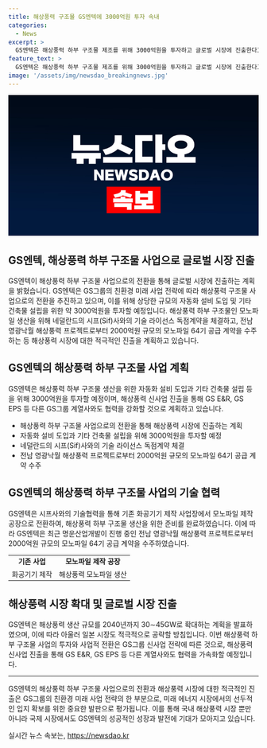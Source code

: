 ```yaml
---
title: 해상풍력 구조물 GS엔텍에 3000억원 투자 속내
categories:
  - News
excerpt: >
  GS엔텍은 해상풍력 하부 구조물 제조를 위해 3000억원을 투자하고 글로벌 시장에 진출한다고 발표했다. 친환경 미래 사업 전략을 통해 해상풍력 구조물 사업에 집중하며, 네덜란드의 시프사와 기술 라이선스 독점계약을 체결하여 생산을 시작했다. 이를 통해 해상풍력 시장에서의 활발한 활동을 펼치고, 일본 시장까지 공략할 계획이다. GS그룹은 친환경 신사업으로의 전환을 강조하며, 기타 계열사와의 협력을 모색하고 있다.
feature_text: >
  GS엔텍은 해상풍력 하부 구조물 제조를 위해 3000억원을 투자하고 글로벌 시장에 진출한다고 발표했다. 친환경 미래 사업 전략을 통해 해상풍력 구조물 사업에 집중하며, 네덜란드의 시프사와 기술 라이선스 독점계약을 체결하여 생산을 시작했다. 이를 통해 해상풍력 시장에서의 활발한 활동을 펼치고, 일본 시장까지 공략할 계획이다. GS그룹은 친환경 신사업으로의 전환을 강조하며, 기타 계열사와의 협력을 모색하고 있다.
image: '/assets/img/newsdao_breakingnews.jpg'
---
```


<p><img src="/assets/img/newsdao_breakingnews.jpg" alt="ontimetimes 속보" /></p>

<h2>GS엔텍, 해상풍력 하부 구조물 사업으로 글로벌 시장 진출</h2>

<p>GS엔텍이 해상풍력 하부 구조물 사업으로의 전환을 통해 글로벌 시장에 진출하는 계획을 밝혔습니다. GS엔텍은 GS그룹의 친환경 미래 사업 전략에 따라 해상풍력 구조물 사업으로의 전환을 추진하고 있으며, 이를 위해 상당한 규모의 자동화 설비 도입 및 기타 건축물 설립을 위한 약 3000억원을 투자할 예정입니다. 해상풍력 하부 구조물인 모노파일 생산을 위해 네덜란드의 시프(Sif)사와의 기술 라이선스 독점계약을 체결하고, 전남 영광낙월 해상풍력 프로젝트로부터 2000억원 규모의 모노파일 64기 공급 계약을 수주하는 등 해상풍력 시장에 대한 적극적인 진출을 계획하고 있습니다.</p>

<h2 data-ke-size="size26">GS엔텍의 해상풍력 하부 구조물 사업 계획</h2>

<p data-ke-size="size16">GS엔텍은 해상풍력 하부 구조물 생산을 위한 자동화 설비 도입과 기타 건축물 설립 등을 위해 3000억원을 투자할 예정이며, 해상풍력 신사업 진출을 통해 GS E&R, GS EPS 등 다른 GS그룹 계열사와도 협력을 강화할 것으로 계획하고 있습니다.</p>

<ul>
  <li>해상풍력 하부 구조물 사업으로의 전환을 통해 해상풍력 시장에 진출하는 계획</li>
  <li>자동화 설비 도입과 기타 건축물 설립을 위해 3000억원을 투자할 예정</li>
  <li>네덜란드의 시프(Sif)사와의 기술 라이선스 독점계약 체결</li>
  <li>전남 영광낙월 해상풍력 프로젝트로부터 2000억원 규모의 모노파일 64기 공급 계약 수주</li>
</ul>

<h2 data-ke-size="size26">GS엔텍의 해상풍력 하부 구조물 사업의 기술 협력</h2>

<p data-ke-size="size16">GS엔텍은 시프사와의 기술협력을 통해 기존 화공기기 제작 사업장에서 모노파일 제작 공장으로 전환하여, 해상풍력 하부 구조물 생산을 위한 준비를 완료하였습니다. 이에 따라 GS엔텍은 최근 명운산업개발이 진행 중인 전남 영광낙월 해상풍력 프로젝트로부터 2000억원 규모의 모노파일 64기 공급 계약을 수주하였습니다.</p>

<table>
  <tr>
    <td style="text-align: center; height: 17px;"><b>기존 사업</b></td>
    <td style="text-align: center; height: 17px;"><b>모노파일 제작 공장</b></td>
  </tr>
  <tr>
    <td style="text-align: center; height: 17px;">화공기기 제작</td>
    <td style="text-align: center; height: 17px;">해상풍력 모노파일 생산</td>
  </tr>
</table>

<h2 data-ke-size="size26">해상풍력 시장 확대 및 글로벌 시장 진출</h2>

<p data-ke-size="size16">GS엔텍은 해상풍력 생산 규모를 2040년까지 30∼45GW로 확대하는 계획을 발표하였으며, 이에 따라 아울러 일본 시장도 적극적으로 공략할 방침입니다. 이번 해상풍력 하부 구조물 사업의 투자와 사업적 전환은 GS그룹 신사업 전략에 따른 것으로, 해상풍력 신사업 진출을 통해 GS E&R, GS EPS 등 다른 계열사와도 협력을 가속화할 예정입니다.</p>

<hr>

<p>GS엔텍의 해상풍력 하부 구조물 사업으로의 전환과 해상풍력 시장에 대한 적극적인 진출은 GS그룹의 친환경 미래 사업 전략의 한 부분으로, 미래 에너지 시장에서의 선두적인 입지 확보를 위한 중요한 발판으로 평가됩니다. 이를 통해 국내 해상풍력 시장 뿐만 아니라 국제 시장에서도 GS엔텍의 성공적인 성장과 발전에 기대가 모아지고 있습니다.</p>
실시간 뉴스 속보는, <a href="https://newsdao.kr" rel="dofollow">https://newsdao.kr</a>


